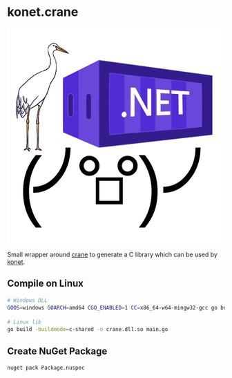 # konet.crane

![Alt text](images/logo.svg)

Small wrapper around [crane](https://github.com/google/go-containerregistry/tree/main/cmd/crane) to generate a C library 
which can be used by [konet](https://github.com/lippertmarkus/konet).

## Compile on Linux 

```bash
# Windows DLL
GOOS=windows GOARCH=amd64 CGO_ENABLED=1 CC=x86_64-w64-mingw32-gcc go build -buildmode=c-shared -o crane.dll main.go

# Linux lib
go build -buildmode=c-shared -o crane.dll.so main.go
```

## Create NuGet Package

```bash
nuget pack Package.nuspec
```
